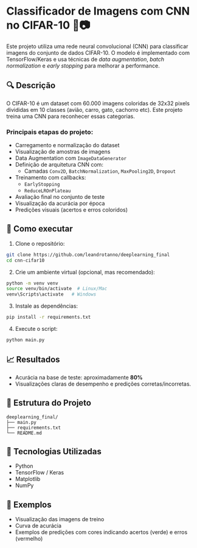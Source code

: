 # Classificador de Imagens com CNN no CIFAR-10 🧠📷

Este projeto utiliza uma rede neural convolucional (CNN) para classificar imagens do conjunto de dados CIFAR-10. O modelo é implementado com TensorFlow/Keras e usa técnicas de *data augmentation*, *batch normalization* e *early stopping* para melhorar a performance.

## 🔍 Descrição

O CIFAR-10 é um dataset com 60.000 imagens coloridas de 32x32 pixels divididas em 10 classes (avião, carro, gato, cachorro etc). Este projeto treina uma CNN para reconhecer essas categorias.

### Principais etapas do projeto:

- Carregamento e normalização do dataset
- Visualização de amostras de imagens
- Data Augmentation com `ImageDataGenerator`
- Definição de arquitetura CNN com:
  - Camadas `Conv2D`, `BatchNormalization`, `MaxPooling2D`, `Dropout`
- Treinamento com callbacks:
  - `EarlyStopping`
  - `ReduceLROnPlateau`
- Avaliação final no conjunto de teste
- Visualização da acurácia por época
- Predições visuais (acertos e erros coloridos)

## 🚀 Como executar

1. Clone o repositório:

```bash
git clone https://github.com/leandrotanno/deeplearning_final
cd cnn-cifar10
```

2. Crie um ambiente virtual (opcional, mas recomendado):

```bash
python -m venv venv
source venv/bin/activate  # Linux/Mac
venv\Scripts\activate   # Windows
```

3. Instale as dependências:

```bash
pip install -r requirements.txt
```

4. Execute o script:

```bash
python main.py
```

## 📈 Resultados

- Acurácia na base de teste: aproximadamente **80%**
- Visualizações claras de desempenho e predições corretas/incorretas.

## 📁 Estrutura do Projeto

```
deeplearning_final/
├── main.py
├── requirements.txt
└── README.md
```

## 🧠 Tecnologias Utilizadas

- Python
- TensorFlow / Keras
- Matplotlib
- NumPy

## 📸 Exemplos

- Visualização das imagens de treino
- Curva de acurácia
- Exemplos de predições com cores indicando acertos (verde) e erros (vermelho)

